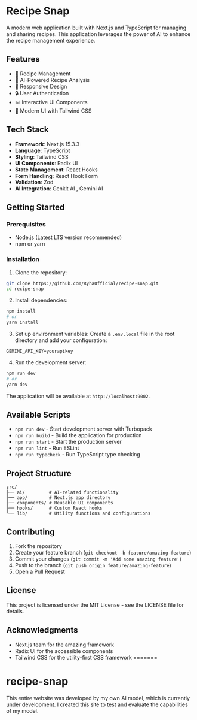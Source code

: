 
# Recipe Snap 

A modern web application built with Next.js and TypeScript for managing and sharing recipes. This application leverages the power of AI to enhance the recipe management experience.

## Features

- 🍳 Recipe Management
- 🤖 AI-Powered Recipe Analysis
- 📱 Responsive Design
- 🔒 User Authentication
- 📊 Interactive UI Components
- 🎨 Modern UI with Tailwind CSS

## Tech Stack

- **Framework**: Next.js 15.3.3
- **Language**: TypeScript
- **Styling**: Tailwind CSS
- **UI Components**: Radix UI
- **State Management**: React Hooks
- **Form Handling**: React Hook Form
- **Validation**: Zod
- **AI Integration**: Genkit AI , Gemini AI

## Getting Started

### Prerequisites

- Node.js (Latest LTS version recommended)
- npm or yarn

### Installation

1. Clone the repository:
```bash
git clone https://github.com/RyhaOfficial/recipe-snap.git
cd recipe-snap
```

2. Install dependencies:
```bash
npm install
# or
yarn install
```

3. Set up environment variables:
Create a `.env.local` file in the root directory and add your configuration:
```
GEMINI_API_KEY=yourapikey
```

4. Run the development server:
```bash
npm run dev
# or
yarn dev
```

The application will be available at `http://localhost:9002`.

## Available Scripts

- `npm run dev` - Start development server with Turbopack
- `npm run build` - Build the application for production
- `npm run start` - Start the production server
- `npm run lint` - Run ESLint
- `npm run typecheck` - Run TypeScript type checking

## Project Structure

```
src/
├── ai/         # AI-related functionality
├── app/        # Next.js app directory
├── components/ # Reusable UI components
├── hooks/      # Custom React hooks
└── lib/        # Utility functions and configurations
```

## Contributing

1. Fork the repository
2. Create your feature branch (`git checkout -b feature/amazing-feature`)
3. Commit your changes (`git commit -m 'Add some amazing feature'`)
4. Push to the branch (`git push origin feature/amazing-feature`)
5. Open a Pull Request

## License

This project is licensed under the MIT License - see the LICENSE file for details.

## Acknowledgments

- Next.js team for the amazing framework
- Radix UI for the accessible components
- Tailwind CSS for the utility-first CSS framework
=======
# recipe-snap
This entire website was developed by my own AI model, which is currently under development. I created this site to test and evaluate the capabilities of my model.
